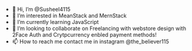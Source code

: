 - 👋 Hi, I’m @Susheel4115
- 👀 I’m interested in MeanStack and MernStack
- 🌱 I’m currently learning JavaScript
- 💞️ I’m looking to collaborate on Freelancing with webstore design with 2Face Auth and Crytpcurrency enbled payment methods!
- 📫 How to reach me contact me in instagram @the_believer115

<!---
Susheel4115/Susheel4115 is a ✨ special ✨ repository because its `README.md` (this file) appears on your GitHub profile.
You can click the Preview link to take a look at your changes.
--->
